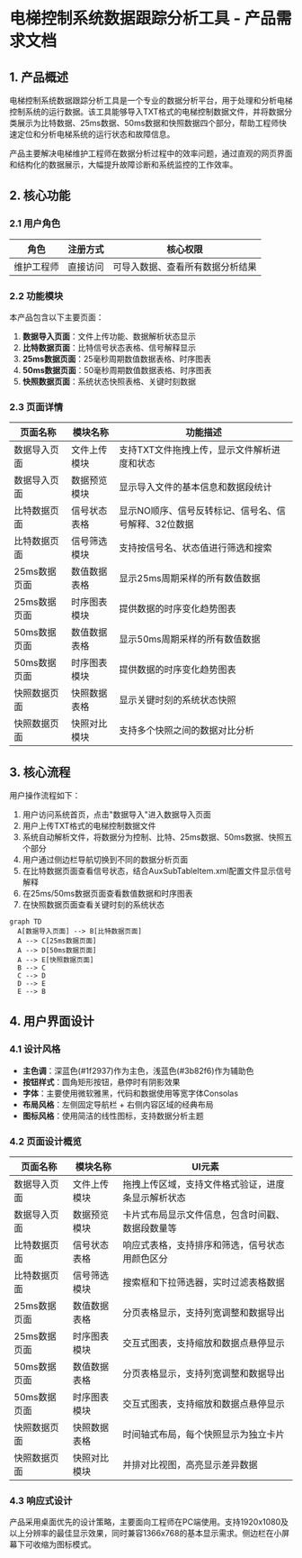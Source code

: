 # 电梯控制系统数据跟踪分析工具 - 产品需求文档

## 1. 产品概述

电梯控制系统数据跟踪分析工具是一个专业的数据分析平台，用于处理和分析电梯控制系统的运行数据。该工具能够导入TXT格式的电梯控制数据文件，并将数据分类展示为比特数据、25ms数据、50ms数据和快照数据四个部分，帮助工程师快速定位和分析电梯系统的运行状态和故障信息。

产品主要解决电梯维护工程师在数据分析过程中的效率问题，通过直观的网页界面和结构化的数据展示，大幅提升故障诊断和系统监控的工作效率。

## 2. 核心功能

### 2.1 用户角色

| 角色 | 注册方式 | 核心权限 |
|------|----------|----------|
| 维护工程师 | 直接访问 | 可导入数据、查看所有数据分析结果 |

### 2.2 功能模块

本产品包含以下主要页面：
1. **数据导入页面**：文件上传功能、数据解析状态显示
2. **比特数据页面**：比特信号状态表格、信号解释显示
3. **25ms数据页面**：25毫秒周期数值数据表格、时序图表
4. **50ms数据页面**：50毫秒周期数值数据表格、时序图表
5. **快照数据页面**：系统状态快照表格、关键时刻数据

### 2.3 页面详情

| 页面名称 | 模块名称 | 功能描述 |
|----------|----------|----------|
| 数据导入页面 | 文件上传模块 | 支持TXT文件拖拽上传，显示文件解析进度和状态 |
| 数据导入页面 | 数据预览模块 | 显示导入文件的基本信息和数据段统计 |
| 比特数据页面 | 信号状态表格 | 显示NO顺序、信号反转标记、信号名、信号解释、32位数据 |
| 比特数据页面 | 信号筛选模块 | 支持按信号名、状态值进行筛选和搜索 |
| 25ms数据页面 | 数值数据表格 | 显示25ms周期采样的所有数值数据 |
| 25ms数据页面 | 时序图表模块 | 提供数据的时序变化趋势图表 |
| 50ms数据页面 | 数值数据表格 | 显示50ms周期采样的所有数值数据 |
| 50ms数据页面 | 时序图表模块 | 提供数据的时序变化趋势图表 |
| 快照数据页面 | 快照数据表格 | 显示关键时刻的系统状态快照 |
| 快照数据页面 | 快照对比模块 | 支持多个快照之间的数据对比分析 |

## 3. 核心流程

用户操作流程如下：
1. 用户访问系统首页，点击"数据导入"进入数据导入页面
2. 用户上传TXT格式的电梯控制数据文件
3. 系统自动解析文件，将数据分为控制、比特、25ms数据、50ms数据、快照五个部分
4. 用户通过侧边栏导航切换到不同的数据分析页面
5. 在比特数据页面查看信号状态，结合AuxSubTableItem.xml配置文件显示信号解释
6. 在25ms/50ms数据页面查看数值数据和时序图表
7. 在快照数据页面查看关键时刻的系统状态

```mermaid
graph TD
  A[数据导入页面] --> B[比特数据页面]
  A --> C[25ms数据页面]
  A --> D[50ms数据页面]
  A --> E[快照数据页面]
  B --> C
  C --> D
  D --> E
  E --> B
```

## 4. 用户界面设计

### 4.1 设计风格

- **主色调**：深蓝色(#1f2937)作为主色，浅蓝色(#3b82f6)作为辅助色
- **按钮样式**：圆角矩形按钮，悬停时有阴影效果
- **字体**：主要使用微软雅黑，代码和数据使用等宽字体Consolas
- **布局风格**：左侧固定导航栏 + 右侧内容区域的经典布局
- **图标风格**：使用简洁的线性图标，支持数据分析主题

### 4.2 页面设计概览

| 页面名称 | 模块名称 | UI元素 |
|----------|----------|--------|
| 数据导入页面 | 文件上传模块 | 拖拽上传区域，支持文件格式验证，进度条显示解析状态 |
| 数据导入页面 | 数据预览模块 | 卡片式布局显示文件信息，包含时间戳、数据段数量等 |
| 比特数据页面 | 信号状态表格 | 响应式表格，支持排序和筛选，信号状态用颜色区分 |
| 比特数据页面 | 信号筛选模块 | 搜索框和下拉筛选器，实时过滤表格数据 |
| 25ms数据页面 | 数值数据表格 | 分页表格显示，支持列宽调整和数据导出 |
| 25ms数据页面 | 时序图表模块 | 交互式图表，支持缩放和数据点悬停显示 |
| 50ms数据页面 | 数值数据表格 | 分页表格显示，支持列宽调整和数据导出 |
| 50ms数据页面 | 时序图表模块 | 交互式图表，支持缩放和数据点悬停显示 |
| 快照数据页面 | 快照数据表格 | 时间轴式布局，每个快照显示为独立卡片 |
| 快照数据页面 | 快照对比模块 | 并排对比视图，高亮显示差异数据 |

### 4.3 响应式设计

产品采用桌面优先的设计策略，主要面向工程师在PC端使用。支持1920x1080及以上分辨率的最佳显示效果，同时兼容1366x768的基本显示需求。侧边栏在小屏幕下可收缩为图标模式。